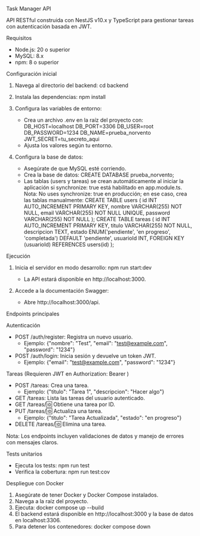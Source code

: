 Task Manager API

API RESTful construida con NestJS v10.x y TypeScript para gestionar tareas con autenticación basada en JWT.

Requisitos
- Node.js: 20 o superior
- MySQL: 8.x
- npm: 8 o superior

Configuración inicial

1. Navega al directorio del backend:
   cd backend

2. Instala las dependencias:
   npm install

3. Configura las variables de entorno:
   - Crea un archivo .env en la raíz del proyecto con:
     DB_HOST=localhost
     DB_PORT=3306
     DB_USER=root
     DB_PASSWORD=1234
     DB_NAME=prueba_norvento
     JWT_SECRET=tu_secreto_aqui
   - Ajusta los valores según tu entorno.

4. Configura la base de datos:
   - Asegúrate de que MySQL esté corriendo.
   - Crea la base de datos:
     CREATE DATABASE prueba_norvento;
   - Las tablas (users y tareas) se crean automáticamente al iniciar la aplicación si synchronize: true está habilitado en app.module.ts. Nota: No uses synchronize: true en producción; en ese caso, crea las tablas manualmente:
     CREATE TABLE users (
       id INT AUTO_INCREMENT PRIMARY KEY,
       nombre VARCHAR(255) NOT NULL,
       email VARCHAR(255) NOT NULL UNIQUE,
       password VARCHAR(255) NOT NULL
     );
     CREATE TABLE tareas (
       id INT AUTO_INCREMENT PRIMARY KEY,
       titulo VARCHAR(255) NOT NULL,
       descripcion TEXT,
       estado ENUM('pendiente', 'en progreso', 'completada') DEFAULT 'pendiente',
       usuarioId INT,
       FOREIGN KEY (usuarioId) REFERENCES users(id)
     );

Ejecución

1. Inicia el servidor en modo desarrollo:
   npm run start:dev
   - La API estará disponible en http://localhost:3000.

2. Accede a la documentación Swagger:
   - Abre http://localhost:3000/api.

Endpoints principales

Autenticación
- POST /auth/register: Registra un nuevo usuario.
  - Ejemplo: {"nombre": "Test", "email": "test@example.com", "password": "1234"}
- POST /auth/login: Inicia sesión y devuelve un token JWT.
  - Ejemplo: {"email": "test@example.com", "password": "1234"}

Tareas (Requieren JWT en Authorization: Bearer <token>)
- POST /tareas: Crea una tarea.
  - Ejemplo: {"titulo": "Tarea 1", "descripcion": "Hacer algo"}
- GET /tareas: Lista las tareas del usuario autenticado.
- GET /tareas/:id: Obtiene una tarea por ID.
- PUT /tareas/:id: Actualiza una tarea.
  - Ejemplo: {"titulo": "Tarea Actualizada", "estado": "en progreso"}
- DELETE /tareas/:id: Elimina una tarea.

Nota: Los endpoints incluyen validaciones de datos y manejo de errores con mensajes claros.

Tests unitarios
- Ejecuta los tests:
  npm run test
- Verifica la cobertura:
  npm run test:cov

Despliegue con Docker

1. Asegúrate de tener Docker y Docker Compose instalados.
2. Navega a la raíz del proyecto.
3. Ejecuta:
   docker compose up --build
4. El backend estará disponible en http://localhost:3000 y la base de datos en localhost:3306.
5. Para detener los contenedores:
   docker compose down